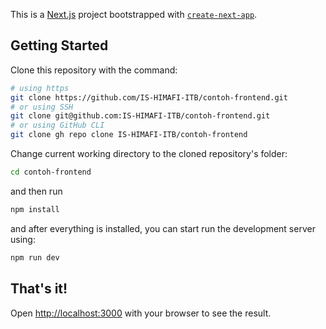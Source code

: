 This is a [Next.js](https://nextjs.org/) project bootstrapped with [`create-next-app`](https://github.com/vercel/next.js/tree/canary/packages/create-next-app).

## Getting Started

Clone this repository with the command:

```bash
# using https
git clone https://github.com/IS-HIMAFI-ITB/contoh-frontend.git
# or using SSH
git clone git@github.com:IS-HIMAFI-ITB/contoh-frontend.git
# or using GitHub CLI
git clone gh repo clone IS-HIMAFI-ITB/contoh-frontend
```

Change current working directory to the cloned repository's folder:

```bash
cd contoh-frontend
```

and then run

```bash
npm install
```

and after everything is installed, you can start run the development server using:

```bash
npm run dev
```

## That's it!

Open [http://localhost:3000](http://localhost:3000) with your browser to see the result.
